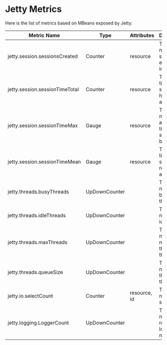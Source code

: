 # Jetty Metrics

Here is the list of metrics based on MBeans exposed by Jetty.

| Metric Name                    | Type          | Attributes   | Description                                          |
|--------------------------------|---------------|--------------|------------------------------------------------------|
| jetty.session.sessionsCreated  | Counter       | resource     | The number of sessions established in total          |
| jetty.session.sessionTimeTotal | Counter       | resource     | The total time sessions have been active             |
| jetty.session.sessionTimeMax   | Gauge         | resource     | The maximum amount of time a session has been active |
| jetty.session.sessionTimeMean  | Gauge         | resource     | The mean time sessions remain active                 |
| jetty.threads.busyThreads      | UpDownCounter |              | The current number of busy threads                   |
| jetty.threads.idleThreads      | UpDownCounter |              | The current number of idle threads                   |
| jetty.threads.maxThreads       | UpDownCounter |              | The maximum number of threads in the pool            |
| jetty.threads.queueSize        | UpDownCounter |              | The current number of threads in the queue           |
| jetty.io.selectCount           | Counter       | resource, id | The number of select calls                           |
| jetty.logging.LoggerCount      | UpDownCounter |              | The number of registered loggers by name             |
